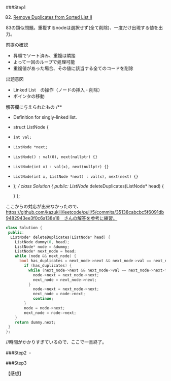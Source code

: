 ###Step1

82. [Remove Duplicates from Sorted List II](https://leetcode.com/problems/remove-duplicates-from-sorted-list-ii/description/)

83の類似問題。重複するnodeは選択せず(全て削除)、一度だけ出現する値を出力。

前提の確認 
- 昇順でソート済み、重複は隣接
- よって一回のループで処理可能
- 重複値があった場合、その値に該当する全てのコードを削除

出題意図
- Linked List　の操作（ノードの挿入・削除）
- ポインタの移動

解答欄に与えられたもの
/**
 * Definition for singly-linked list.
 * struct ListNode {
 *     int val;
 *     ListNode *next;
 *     ListNode() : val(0), next(nullptr) {}
 *     ListNode(int x) : val(x), next(nullptr) {}
 *     ListNode(int x, ListNode *next) : val(x), next(next) {}
 * };
 */
class Solution {
public:
    ListNode* deleteDuplicates(ListNode* head) {
        
    }
};

ここからの対応が出来なかったので、
https://github.com/kazukiii/leetcode/pull/5/commits/35138cabcbc5f6091db9482943ee3f0c6a138e18　さんの解答を参考に練習。

```cpp
class Solution {
 public:
  ListNode* deleteDuplicates(ListNode* head) {
    ListNode dummy(0, head);
    ListNode* node = &dummy;
    ListNode* next_node = head;
    while (node && next_node) {
      bool has_duplicates = next_node->next && next_node->val == next_node->next->val;
        if (has_duplicates) {
          while (next_node->next && next_node->val == next_node->next->val) {
            node->next = next_node->next;
            next_node = next_node->next;
          }
            node->next = next_node->next;
            next_node = node->next;
            continue;
        }
        node = node->next;
        next_node = node->next;
    }
    return dummy.next;
 }
};

```

//時間がかかりすぎているので、ここで一旦終了。

###Step2
・

###Step3

【感想】

